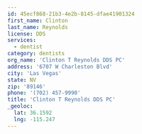```yaml
---
id: 45ecf868-21b3-4e2b-8145-dfae41901324
first_name: Clinton
last_name: Reynolds
license: DDS
services:
  - dentist
category: dentists
org_name: 'Clinton T Reynolds DDS PC'
address: '6707 W Charleston Blvd'
city: 'Las Vegas'
state: NV
zip: '89146'
phone: '(702) 457-9990'
title: 'Clinton T Reynolds DDS PC'
_geoloc:
  lat: 36.1592
  lng: -115.247
---
```


